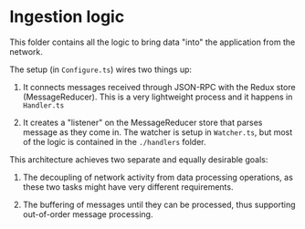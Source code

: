 # Ingestion logic

This folder contains all the logic to bring data "into" the application from the network.

The setup (in `Configure.ts`) wires two things up:
1. It connects messages received through JSON-RPC with the Redux store (MessageReducer).
   This is a very lightweight process and it happens in `Handler.ts`

2. It creates a "listener" on the MessageReducer store that parses message as they come in.
   The watcher is setup in `Watcher.ts`,
   but most of the logic is contained in the `./handlers` folder.

This architecture achieves two separate and equally desirable goals:

1. The decoupling of network activity from data processing operations,
   as these two tasks might have very different requirements.

2. The buffering of messages until they can be processed,
   thus supporting out-of-order message processing.


